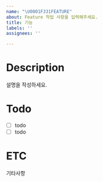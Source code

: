 ```yaml
---
name: "\U0001F331FEATURE"
about: Feature 작업 사항을 입력해주세요.
title: 기능
labels: ''
assignees: ''

---
```


# Description
설명을 작성하세요.
   
# Todo
- [ ] todo
- [ ] todo
   
# ETC
기타사항
